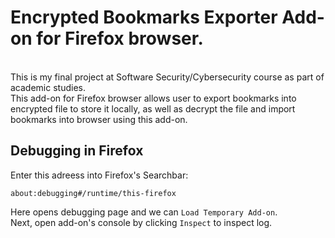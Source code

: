 # Encrypted Bookmarks Exporter Add-on for Firefox browser.

<br/>
This is my final project at Software Security/Cybersecurity course as part of academic studies.
<br/>
This add-on for Firefox browser allows user to export bookmarks into encrypted file to store it locally, as well as decrypt the file and import bookmarks into browser using this add-on.
<br/>

## Debugging in Firefox 
Enter this adreess into Firefox's Searchbar:
```firefox search bar
about:debugging#/runtime/this-firefox
```
Here opens debugging page and we can `Load Temporary Add-on`.<br/>
Next, open add-on's console by clicking `Inspect` to inspect log.
